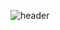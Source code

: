 ![header](https://capsule-render.vercel.app/api?type=waving&color=timeGradient&height=180&section=header&text=TypeMIN&desc=Minsik%20Lee&fontSize=55&fontColor=FFFFFF&fontAlign=23&fontAlignY=40&descSize=15&descAlign=15&animation=fadeIn)

<!--
**TypeMIN/TypeMIN** is a ✨ _special_ ✨ repository because its `README.md` (this file) appears on your GitHub profile.

Here are some ideas to get you started:

- 🔭 I’m currently working on ...
- 🌱 I’m currently learning ...
- 👯 I’m looking to collaborate on ...
- 🤔 I’m looking for help with ...
- 💬 Ask me about ...
- 📫 How to reach me: ...
- 😄 Pronouns: ...
- ⚡ Fun fact: ...
-->
